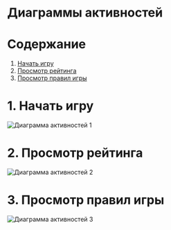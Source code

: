 # Диаграммы активностей

# Содержание
1. [Начать игру](#1)  
2. [Просмотр рейтинга](#2)  
3. [Просмотр правил игры](#3)

<a name="1"/>

# 1. Начать игру 
![Диаграмма активностей 1](https://github.com/bar47ney/trtpo_two/blob/master/Images/new_Activity_Diagram1.png)

<a name="2"/>

# 2. Просмотр рейтинга
![Диаграмма активностей 2](https://github.com/bar47ney/trtpo_two/blob/master/Images/Activity2.png)

<a name="3"/>

# 3. Просмотр правил игры
![Диаграмма активностей 3](https://github.com/bar47ney/trtpo_two/blob/master/Images/Activity3.png)
